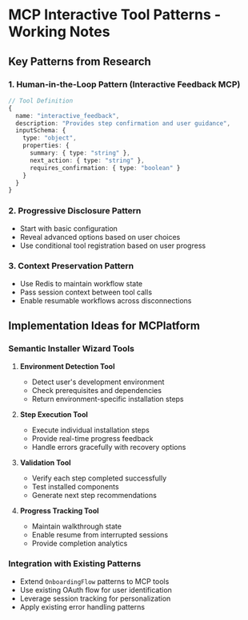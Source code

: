# MCP Interactive Tool Patterns - Working Notes

## Key Patterns from Research

### 1. Human-in-the-Loop Pattern (Interactive Feedback MCP)
```typescript
// Tool Definition
{
  name: "interactive_feedback",
  description: "Provides step confirmation and user guidance",
  inputSchema: {
    type: "object",
    properties: {
      summary: { type: "string" },
      next_action: { type: "string" },
      requires_confirmation: { type: "boolean" }
    }
  }
}
```

### 2. Progressive Disclosure Pattern
- Start with basic configuration
- Reveal advanced options based on user choices
- Use conditional tool registration based on user progress

### 3. Context Preservation Pattern
- Use Redis to maintain workflow state
- Pass session context between tool calls
- Enable resumable workflows across disconnections

## Implementation Ideas for MCPlatform

### Semantic Installer Wizard Tools

1. **Environment Detection Tool**
   - Detect user's development environment
   - Check prerequisites and dependencies
   - Return environment-specific installation steps

2. **Step Execution Tool**
   - Execute individual installation steps
   - Provide real-time progress feedback
   - Handle errors gracefully with recovery options

3. **Validation Tool**
   - Verify each step completed successfully
   - Test installed components
   - Generate next step recommendations

4. **Progress Tracking Tool**
   - Maintain walkthrough state
   - Enable resume from interrupted sessions
   - Provide completion analytics

### Integration with Existing Patterns

- Extend `OnboardingFlow` patterns to MCP tools
- Use existing OAuth flow for user identification
- Leverage session tracking for personalization
- Apply existing error handling patterns